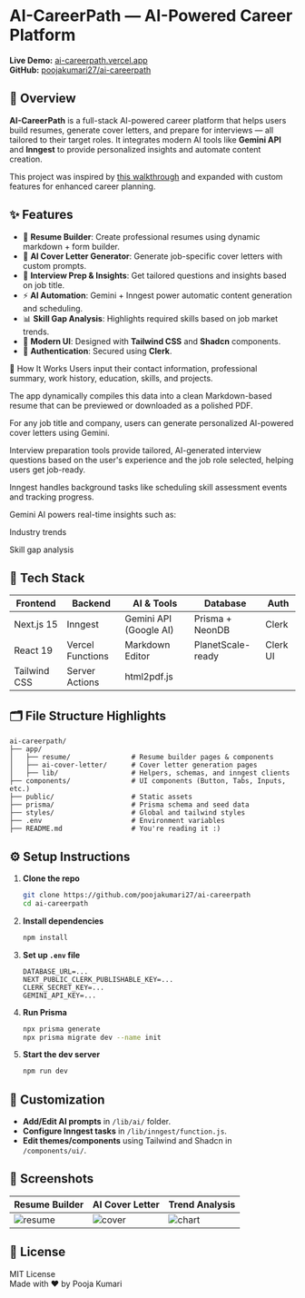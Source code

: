 #  AI-CareerPath — AI-Powered Career Platform  
**Live Demo:** [ai-careerpath.vercel.app](https://ai-careerpath.vercel.app)  
**GitHub:** [poojakumari27/ai-careerpath](https://github.com/poojakumari27/ai-careerpath)

## 🚀 Overview

**AI-CareerPath** is a full-stack AI-powered career platform that helps users build resumes, generate cover letters, and prepare for interviews — all tailored to their target roles. It integrates modern AI tools like **Gemini API** and **Inngest** to provide personalized insights and automate content creation.

This project was inspired by [this walkthrough](https://youtu.be/UbXpRv5ApKA?si=EVvNWi9AdCD9T8RL) and expanded with custom features for enhanced career planning.

## ✨ Features

- 📝 **Resume Builder**: Create professional resumes using dynamic markdown + form builder.
- 📨 **AI Cover Letter Generator**: Generate job-specific cover letters with custom prompts.
- 🎯 **Interview Prep & Insights**: Get tailored questions and insights based on job title.
- ⚡ **AI Automation**: Gemini + Inngest power automatic content generation and scheduling.
- 📊 **Skill Gap Analysis**: Highlights required skills based on job market trends.
- 🎨 **Modern UI**: Designed with **Tailwind CSS** and **Shadcn** components.
- 🔐 **Authentication**: Secured using **Clerk**.

🧠 How It Works
Users input their contact information, professional summary, work history, education, skills, and projects.

The app dynamically compiles this data into a clean Markdown-based resume that can be previewed or downloaded as a polished PDF.

For any job title and company, users can generate personalized AI-powered cover letters using Gemini.

Interview preparation tools provide tailored, AI-generated interview questions based on the user's experience and the job role selected, helping users get job-ready.

Inngest handles background tasks like scheduling skill assessment events and tracking progress.

Gemini AI powers real-time insights such as:

Industry trends

Skill gap analysis


## 🧰 Tech Stack

| Frontend | Backend | AI & Tools | Database | Auth |
|----------|---------|-------------|----------|------|
| Next.js 15 | Inngest | Gemini API (Google AI) | Prisma + NeonDB | Clerk |
| React 19  | Vercel Functions | Markdown Editor | PlanetScale-ready | Clerk UI |
| Tailwind CSS | Server Actions | html2pdf.js | | |

## 🗂️ File Structure Highlights

```
ai-careerpath/
├── app/
│   ├── resume/               # Resume builder pages & components
│   ├── ai-cover-letter/      # Cover letter generation pages
│   ├── lib/                  # Helpers, schemas, and inngest clients
├── components/               # UI components (Button, Tabs, Inputs, etc.)
├── public/                   # Static assets
├── prisma/                   # Prisma schema and seed data
├── styles/                   # Global and tailwind styles
├── .env                      # Environment variables
├── README.md                 # You're reading it :)
```

## ⚙️ Setup Instructions

1. **Clone the repo**
   ```bash
   git clone https://github.com/poojakumari27/ai-careerpath
   cd ai-careerpath
   ```

2. **Install dependencies**
   ```bash
   npm install
   ```

3. **Set up `.env` file**
   ```env
   DATABASE_URL=...
   NEXT_PUBLIC_CLERK_PUBLISHABLE_KEY=...
   CLERK_SECRET_KEY=...
   GEMINI_API_KEY=...
   ```

4. **Run Prisma**
   ```bash
   npx prisma generate
   npx prisma migrate dev --name init
   ```

5. **Start the dev server**
   ```bash
   npm run dev
   ```

## 📌 Customization

- **Add/Edit AI prompts** in `/lib/ai/` folder.
- **Configure Inngest tasks** in `/lib/inngest/function.js`.
- **Edit themes/components** using Tailwind and Shadcn in `/components/ui/`.

## 📸 Screenshots

| Resume Builder | AI Cover Letter | Trend Analysis |
|----------------|------------------|----------------|
| ![resume](https://via.placeholder.com/200x120) | ![cover](https://via.placeholder.com/200x120) | ![chart](https://via.placeholder.com/200x120) |

## 🔐 License

MIT License  
Made with ❤️ by Pooja Kumari
